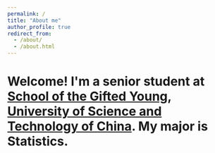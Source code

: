 ```yaml
---
permalink: /
title: "About me"
author_profile: true
redirect_from: 
  - /about/
  - /about.html
---
```


Welcome! I'm a senior student at [School of the Gifted Young](https://en.scgy.ustc.edu.cn/main.htm), [University of Science and Technology of China](https://en.ustc.edu.cn/). My major is Statistics.
======

